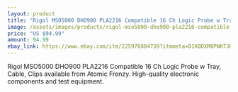 ```yaml
---
layout: product
title: "Rigol MSO5000 DHO900 PLA2216 Compatible 16 Ch Logic Probe w Tray, Cable, Clips"
image: /assets/images/products/rigol-mso5000-dho900-pla2216-compatible-16-ch-logic-probe-w-tray-cable-clips.jpg
price: "US $94.99"
amount: 94.99
ebay_link: https://www.ebay.com/itm/225976884739?itmmeta=01K0DXM8PNK7JHYAAZ9N5YXK83&hash=item349d459e03:g:~fYAAOSwQz1jbKoM
---
```


Rigol MSO5000 DHO900 PLA2216 Compatible 16 Ch Logic Probe w Tray, Cable, Clips available from Atomic Frenzy. High-quality electronic components and test equipment.
